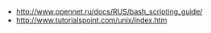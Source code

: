 * http://www.opennet.ru/docs/RUS/bash_scripting_guide/
* http://www.tutorialspoint.com/unix/index.htm
